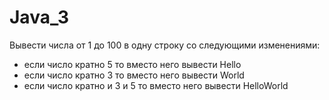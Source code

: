 # Java_3


Вывести числа от 1 до 100 в одну строку со следующими изменениями:
- если число кратно 5 то вместо него вывести Hello
- если число кратно 3 то вместо него вывести World
- если число кратно и 3 и 5 то вместо него вывести HelloWorld
